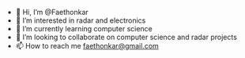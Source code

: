 - 👋 Hi, I’m @Faethonkar
- 👀 I’m interested in radar and electronics
- 🌱 I’m currently learning computer science
- 💞️ I’m looking to collaborate on computer science and radar projects
- 📫 How to reach me faethonkar@gmail.com

<!---
Faethonkar/Faethonkar is a ✨ special ✨ repository because its `README.md` (this file) appears on your GitHub profile.
You can click the Preview link to take a look at your changes.
--->
